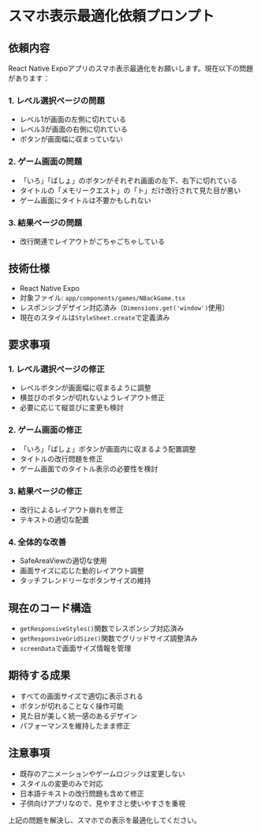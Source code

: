 # スマホ表示最適化依頼プロンプト

## 依頼内容
React Native Expoアプリのスマホ表示最適化をお願いします。現在以下の問題があります：

### 1. レベル選択ページの問題
- レベル1が画面の左側に切れている
- レベル3が画面の右側に切れている
- ボタンが画面幅に収まっていない

### 2. ゲーム画面の問題
- 「いろ」「ばしょ」のボタンがそれぞれ画面の左下、右下に切れている
- タイトルの「メモリークエスト」の「ト」だけ改行されて見た目が悪い
- ゲーム画面にタイトルは不要かもしれない

### 3. 結果ページの問題
- 改行関連でレイアウトがごちゃごちゃしている

## 技術仕様
- React Native Expo
- 対象ファイル: `app/components/games/NBackGame.tsx`
- レスポンシブデザイン対応済み（`Dimensions.get('window')`使用）
- 現在のスタイルは`StyleSheet.create`で定義済み

## 要求事項

### 1. レベル選択ページの修正
- レベルボタンが画面幅に収まるように調整
- 横並びのボタンが切れないようレイアウト修正
- 必要に応じて縦並びに変更も検討

### 2. ゲーム画面の修正
- 「いろ」「ばしょ」ボタンが画面内に収まるよう配置調整
- タイトルの改行問題を修正
- ゲーム画面でのタイトル表示の必要性を検討

### 3. 結果ページの修正
- 改行によるレイアウト崩れを修正
- テキストの適切な配置

### 4. 全体的な改善
- SafeAreaViewの適切な使用
- 画面サイズに応じた動的レイアウト調整
- タッチフレンドリーなボタンサイズの維持

## 現在のコード構造
- `getResponsiveStyles()`関数でレスポンシブ対応済み
- `getResponsiveGridSize()`関数でグリッドサイズ調整済み
- `screenData`で画面サイズ情報を管理

## 期待する成果
- すべての画面サイズで適切に表示される
- ボタンが切れることなく操作可能
- 見た目が美しく統一感のあるデザイン
- パフォーマンスを維持したまま修正

## 注意事項
- 既存のアニメーションやゲームロジックは変更しない
- スタイルの変更のみで対応
- 日本語テキストの改行問題も含めて修正
- 子供向けアプリなので、見やすさと使いやすさを重視

上記の問題を解決し、スマホでの表示を最適化してください。 